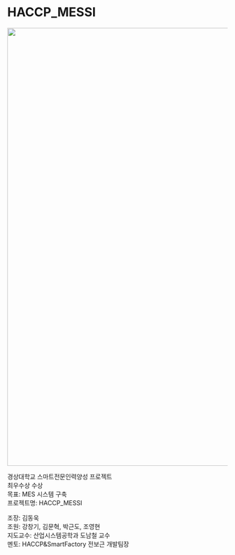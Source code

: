 # HACCP_MESSI
<div>
  <img width="1000" src="https://user-images.githubusercontent.com/24702528/104091460-dd9a2f80-52c0-11eb-9670-ddb1ec496ba8.png">  
</div>

경상대학교 스마트전문인력양성 프로젝트  
최우수상 수상  
목표: MES 시스템 구축  
프로젝트명: HACCP_MESSI  
  
  



조장: 김동욱  
조원: 강창기, 김문혁, 박근도, 조영현  
지도교수: 산업시스템공학과 도남철 교수  
멘토: HACCP&SmartFactory 전보근 개발팀장
